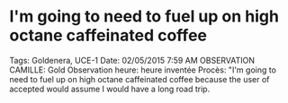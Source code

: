 # I'm going to need to fuel up on high octane caffeinated coffee

Tags: Goldenera, UCE-1
Date: 02/05/2015 7:59 AM
OBSERVATION CAMILLE: Gold
Observation heure: heure inventée
Procès: "I'm going to need to fuel up on
high octane caffeinated coffee because the user of accepted
would assume I would have a long road trip.